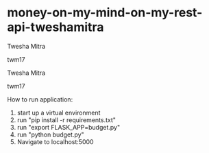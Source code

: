 # money-on-my-mind-on-my-rest-api-tweshamitra

Twesha Mitra

twm17

Twesha Mitra

twm17

How to run application:
1. start up a virtual environment
2. run "pip install -r requirements.txt"
3. run "export FLASK_APP=budget.py"
5. run "python budget.py"
6. Navigate to localhost:5000

